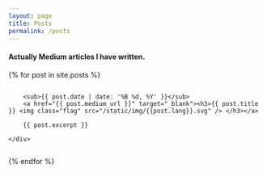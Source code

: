 ```yaml
---
layout: page
title: Posts
permalink: /posts
---
```

<script async src="https://www.googletagmanager.com/gtag/js?id=UA-90123342-2"></script>
<script>
  window.dataLayer = window.dataLayer || [];
  function gtag(){dataLayer.push(arguments);}
  gtag('js', new Date());

  gtag('config', 'UA-90123342-2');
</script>

<h4 class='title-sub'>Actually Medium articles I have written.</h4>

{% for post in site.posts %}
<div class="row">
	<div class="small-12 columns">

		<sub>{{ post.date | date: '%B %d, %Y' }}</sub>
		<a href="{{ post.medium_url }}" target="_blank"><h3>{{ post.title }} <img class="flag" src="/static/img/{{post.lang}}.svg" /> </h3></a>

	  	{{ post.excerpt }}

	</div>
</div>

{% endfor %}
